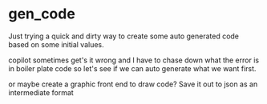 # gen_code

Just trying a quick and dirty way to create some auto generated code based on some initial values.

copilot sometimes get's it wrong and I have to chase down what the error is in boiler plate code so let's see if we can auto generate what we want first.

or maybe create a graphic front end to draw code?
Save it out to json as an intermediate format
